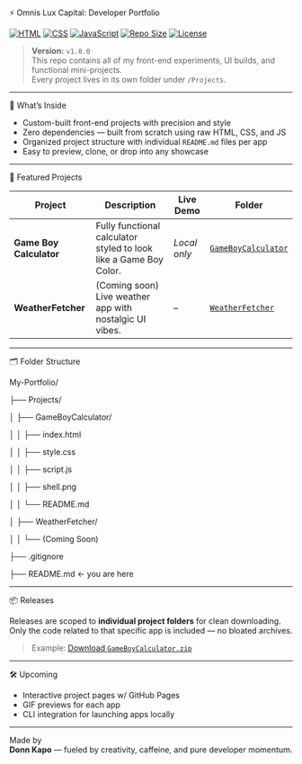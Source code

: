 ⚡ Omnis Lux Capital: Developer Portfolio

[![HTML](https://img.shields.io/badge/HTML5-E34F26?style=flat&logo=html5&logoColor=white)](https://developer.mozilla.org/en-US/docs/Web/HTML)
[![CSS](https://img.shields.io/badge/CSS3-1572B6?style=flat&logo=css3&logoColor=white)](https://developer.mozilla.org/en-US/docs/Web/CSS)
[![JavaScript](https://img.shields.io/badge/JavaScript-F7DF1E?style=flat&logo=javascript&logoColor=black)](https://developer.mozilla.org/en-US/docs/Web/JavaScript)
[![Repo Size](https://img.shields.io/github/repo-size/Omnis-Lux-Capital/My-Portfolio?color=blueviolet)](https://github.com/Omnis-Lux-Capital/My-Portfolio)
[![License](https://img.shields.io/badge/license-MIT-success)](LICENSE)

> **Version:** `v1.0.0`  
> This repo contains all of my front-end experiments, UI builds, and functional mini-projects.  
> Every project lives in its own folder under `/Projects`.

---

🧠 What’s Inside

- Custom-built front-end projects with precision and style
- Zero dependencies — built from scratch using raw HTML, CSS, and JS
- Organized project structure with individual `README.md` files per app
- Easy to preview, clone, or drop into any showcase

---

🚀 Featured Projects

| Project | Description | Live Demo | Folder |
|--------|-------------|------------|--------|
| **Game Boy Calculator** | Fully functional calculator styled to look like a Game Boy Color. | _Local only_ | [`GameBoyCalculator`](./Projects/GameBoyCalculator) |
| **WeatherFetcher** | (Coming soon) Live weather app with nostalgic UI vibes. | – | [`WeatherFetcher`](./Projects/WeatherFetcher) |

---

🗂 Folder Structure

My-Portfolio/

├── Projects/

│   ├── GameBoyCalculator/

│   │   ├── index.html

│   │   ├── style.css

│   │   ├── script.js

│   │   ├── shell.png

│   │   └── README.md

│   ├── WeatherFetcher/

│   │   └── (Coming Soon)

├── .gitignore

├── README.md ← you are here

---

📦 Releases

Releases are scoped to **individual project folders** for clean downloading.  
Only the code related to that specific app is included — no bloated archives.

> Example: [Download `GameBoyCalculator.zip`](https://github.com/Omnis-Lux-Capital/My-Portfolio/releases/tag/v1.0.0)

---

🛠 Upcoming

- Interactive project pages w/ GitHub Pages
- GIF previews for each app
- CLI integration for launching apps locally

---

Made by  
**Donn Kapo** — fueled by creativity, caffeine, and pure developer momentum.